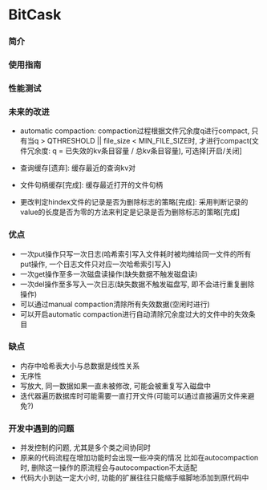 # BitCask
### 简介
### 使用指南
### 性能测试
### 未来的改进

* automatic compaction: compaction过程根据文件冗余度q进行compact, 只有当q > QTHRESHOLD || file_size < MIN_FILE_SIZE时, 才进行compact(文件冗余度: q = 已失效的kv条目容量 / 总kv条目容量), 可选择[开启/关闭]

* 查询缓存[遗弃]: 缓存最近的查询kv对

* 文件句柄缓存[完成]: 缓存最近打开的文件句柄

* 更改判定hindex文件的记录是否为删除标志的策略[完成]: 采用判断记录的value的长度是否为零的方法来判定是记录是否为删除标志的策略[完成]

### 优点

* 一次put操作只写一次日志(哈希索引写入文件耗时被均摊给同一文件的所有put操作, 一个日志文件只对应一次哈希索引写入)
* 一次get操作至多一次磁盘读操作(缺失数据不触发磁盘读)
* 一次del操作至多写入一次日志(缺失数据不触发磁盘写, 即不会进行重复删除操作)
* 可以通过manual compaction清除所有失效数据(空闲时进行)
* 可以开启automatic compaction进行自动清除冗余度过大的文件中的失效条目

### 缺点

* 内存中哈希表大小与总数据是线性关系
* 无序性
* 写放大, 同一数据如果一直未被修改, 可能会被重复写入磁盘中
* 迭代器遍历数据库时可能需要一直打开文件(可能可以通过直接遍历文件来避免?)

### 开发中遇到的问题
* 并发控制的问题, 尤其是多个类之间协同时
* 原来的代码流程在增加功能时会出现一些冲突的情况
    比如在autocompaction时, 删除这一操作的原流程会与autocompaction不太适配
* 代码大小到达一定大小时, 功能的扩展往往只能缩手缩脚地添加到原代码中
